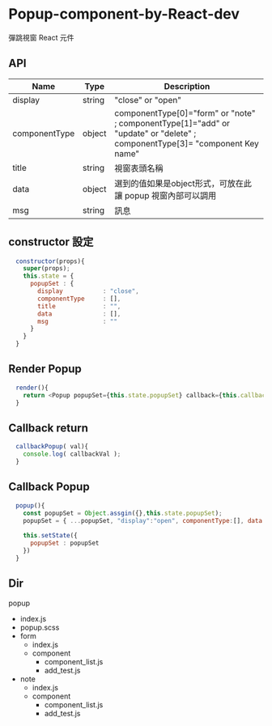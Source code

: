 # Popup-component-by-React-dev
彈跳視窗 React 元件

## API
| Name                  | Type       | Description                                         |
|-----------------------|------------|----------------------------------------------|
| display               | string     | "close" or "open"                                   |
| componentType         | object     | componentType[0]="form" or "note" ; componentType[1]="add" or "update" or "delete"  ; componentType[3]= "component Key name"  |
| title                 | string     | 視窗表頭名稱                                          |
| data                  | object     | 選到的值如果是object形式，可放在此讓 popup 視窗內部可以調用 |
| msg                   | string     | 訊息                                                 |

## constructor 設定
```js
  constructor(props){
    super(props);
    this.state = {
      popupSet : {
        display           : "close",
        componentType     : [],
        title             : "",
        data              : [],
        msg               : ""
      }
    }
  }
```

## Render Popup
```js
  render(){
    return <Popup popupSet={this.state.popupSet} callback={this.callbackPopup.bind(this)}/>;
  }
```

## Callback return
```js
  callbackPopup( val){
    console.log( callbackVal );
  }
```

## Callback Popup
```js
  popup(){
    const popupSet = Object.assgin({},this.state.popupSet);
    popupSet = { ...popupSet, "display":"open", componentType:[], data:[], title: "", msg:"" }
    
    this.setState({
      popupSet : popupSet
    })
  }
```

## Dir
popup
- index.js
- popup.scss
- form
  - index.js
  - component
    - component_list.js
    - add_test.js
- note
  - index.js
  - component
    - component_list.js
    - add_test.js
